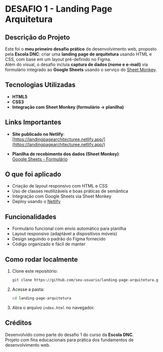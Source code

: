 # DESAFIO 1 - Landing Page Arquitetura  

##  Descrição do Projeto

Este foi o **meu primeiro desafio prático** de desenvolvimento web, proposto pela **Escola DNC**: criar uma **landing page de arquitetura** usando HTML e CSS, com base em um layout pré-definido no Figma.  
Além do visual, o desafio incluía **captura de dados (nome e e-mail)** via formulário integrado ao **Google Sheets** usando o serviço do [Sheet Monkey](https://sheetmonkey.io/).

## Tecnologias Utilizadas

- **HTML5**  
- **CSS3**  
- **Integração com Sheet Monkey (formulário → planilha)**

## Links Importantes

- **Site publicado no Netlify**:  
  [https://landingpagearchitecturee.netlify.app/](https://landingpagearchitecturee.netlify.app/)

- **Planilha de recebimento dos dados (Sheet Monkey)**:  
  [Google Sheets - Formulário](https://docs.google.com/spreadsheets/d/1dZbQ1zDnvMyz8kryxRrlF20hV_m8_oPyUkWoJVtn9lA/edit)

## O que foi aplicado

- Criação de layout responsivo com HTML e CSS  
- Uso de classes reutilizáveis e boas práticas de semântica  
- Integração com Google Sheets via Sheet Monkey  
- Deploy usando o [Netlify](https://www.netlify.com/)

## Funcionalidades

- Formulário funcional com envio automático para planilha  
- Layout responsivo (adaptável a dispositivos móveis)  
- Design seguindo o padrão do Figma fornecido  
- Código organizado e fácil de manter

## Como rodar localmente

1. Clone este repositório:
   ```bash
   git clone https://github.com/seu-usuario/landing-page-arquitetura.git
   ```

2. Acesse a pasta:
   ```bash
   cd landing-page-arquitetura
   ```

3. Abra o arquivo `index.html` no navegador.

## Créditos

Desenvolvido como parte do desafio 1 do curso da **Escola DNC**.  
Projeto com fins educacionais para prática dos fundamentos de desenvolvimento web.
